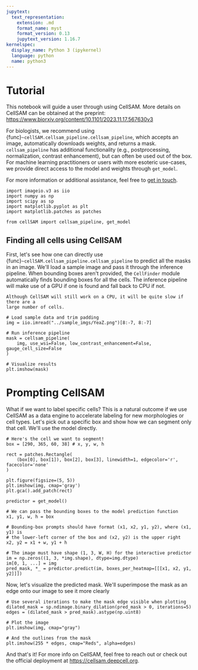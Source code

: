```yaml
---
jupytext:
  text_representation:
    extension: .md
    format_name: myst
    format_version: 0.13
    jupytext_version: 1.16.7
kernelspec:
  display_name: Python 3 (ipykernel)
  language: python
  name: python3
---
```


# Tutorial

This notebook will guide a user through using CellSAM. More details on CellSAM
can be obtained at the preprint: <https://www.biorxiv.org/content/10.1101/2023.11.17.567630v3>

For biologists, we recommend using {func}`~cellSAM.cellsam_pipeline.cellsam_pipeline`,
which accepts an image, automatically downloads weights, and returns a mask. 
`cellsam_pipeline` has additional functionality (e.g., postprocessing,
normalization, contrast enhancement), but can often be used out of the box.
For machine learning practitioners or users with more esoteric use-cases, we
provide direct access to the model and weights through `get_model`.

For more information or additional assistance, feel free to [get in touch][gh-issue].

[gh-issue]: https://github.com/vanvalenlab/cellSAM/issues

```{code-cell} ipython3
import imageio.v3 as iio
import numpy as np
import scipy as sp
import matplotlib.pyplot as plt
import matplotlib.patches as patches

from cellSAM import cellsam_pipeline, get_model
```

## Finding all cells using CellSAM

First, let's see how one can directly use {func}`~cellSAM.cellsam_pipeline.cellsam_pipeline`
to predict all the masks in an image.
We'll load a sample image and pass it through the inference pipeline.
When bounding boxes aren't provided, the `CellFinder` module automatically finds
bounding boxes for all the cells.
The inference pipeline will make use of a GPU if one is found and fall back to
CPU if not.

```{note}
Although CellSAM will still work on a CPU, it will be quite slow if there are a
large number of cells. 
```

```{code-cell} ipython3
# Load sample data and trim padding
img = iio.imread("../sample_imgs/YeaZ.png")[8:-7, 8:-7]

# Run inference pipeline
mask = cellsam_pipeline(
    img, use_wsi=False, low_contrast_enhancement=False, gauge_cell_size=False
)

# Visualize results
plt.imshow(mask)
```

# Prompting CellSAM

What if we want to label specific cells?
This is a natural outcome if we use CellSAM as a data engine to accelerate
labeling for new morphologies or cell types.
Let's pick out a specific box and show how we can segment only that cell.
We'll use the model directly.

```{code-cell} ipython3
# Here's the cell we want to segment!
box = [290, 365, 60, 38] # x, y, w, h

rect = patches.Rectangle(
    (box[0], box[1]), box[2], box[3], linewidth=1, edgecolor='r', facecolor='none'
)

plt.figure(figsize=(5, 5))
plt.imshow(img, cmap='gray')
plt.gca().add_patch(rect)
```

```{code-cell}
predictor = get_model()

# We can pass the bounding boxes to the model prediction function
x1, y1, w, h = box

# Bounding-box prompts should have format (x1, x2, y1, y2), where (x1, y1) is
# the lower-left corner of the box and (x2, y2) is the upper right
x2, y2 = x1 + w, y1 + h

# The image must have shape (1, 3, W, H) for the interactive predictor
im = np.zeros((1, 3, *img.shape), dtype=img.dtype)
im[0, 1, ...] = img
pred_mask, *_ = predictor.predict(im, boxes_per_heatmap=[[[x1, x2, y1, y2]]])
```

Now, let's visualize the predicted mask.
We'll superimpose the mask as an edge onto our image to see it more clearly

```{code-cell}
# Use several iterations to make the mask edge visible when plotting
dilated_mask = sp.ndimage.binary_dilation(pred_mask > 0, iterations=5)
edges = (dilated_mask > pred_mask).astype(np.uint8)

# Plot the image
plt.imshow(img, cmap="gray")

# And the outlines from the mask
plt.imshow(255 * edges, cmap="Reds", alpha=edges)
```

And that's it!
For more info on CellSAM, feel free to reach out or check out the official
deployment at <https://cellsam.deepcell.org>.
